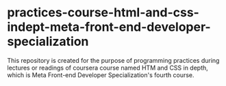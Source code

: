 # practices-course-html-and-css-indept-meta-front-end-developer-specialization
This repository is created for the purpose of programming practices during lectures or readings of coursera course named HTM and CSS in depth, which is Meta Front-end Developer Specialization's fourth course.

